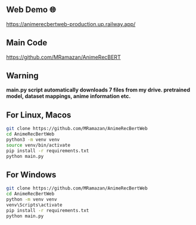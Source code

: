 ## Web Demo 🌐
https://animerecbertweb-production.up.railway.app/

## Main Code
https://github.com/MRamazan/AnimeRecBERT

## Warning
**main.py script automatically downloads 7 files from my drive. pretrained model, dataset mappings, anime information etc.**

## For Linux, Macos
```bash
git clone https://github.com/MRamazan/AnimeRecBertWeb
cd AnimeRecBertWeb
python3 -m venv venv
source venv/bin/activate 
pip install -r requirements.txt
python main.py
```

## For Windows
```bash
git clone https://github.com/MRamazan/AnimeRecBertWeb
cd AnimeRecBertWeb
python -m venv venv
venv\Scripts\activate 
pip install -r requirements.txt
python main.py
```

